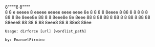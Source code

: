  8""""8           8""""                        
 8    8 e  eeeee  8     eeeee eeeee  eeee eeee 
 8e   8 8  8   8  8eeee 8  88 8   8  8  8 8    
 88   8 8e 8eee8e 88    8   8 8eee8e 8e   8eee 
 88   8 88 88   8 88    8   8 88   8 88   88   
 88eee8 88 88   8 88    8eee8 88   8 88e8 88ee

	Usage: dirforce [url] [wordlist_path]

	by: EmanuelFirmino

